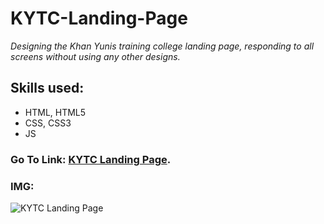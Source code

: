 # KYTC-Landing-Page
*Designing the Khan Yunis training college landing page, responding to all screens without using any other designs.*
## Skills used:
- HTML, HTML5
- CSS, CSS3
- JS
### Go To Link: [KYTC Landing Page](https://mai-elhajeen.github.io/KYTC-Landing-Page/).
### IMG:
![KYTC Landing Page](https://user-images.githubusercontent.com/79872538/109558319-ec8fa800-7ae1-11eb-993c-3ac9707bc766.png)

